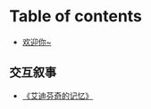 # Table of contents

* [欢迎你\~](README.md)

## 交互叙事

* [《艾迪芬奇的记忆》](jiao-hu-xu-shi/ai-di-fen-qi-de-ji-yi.md)
